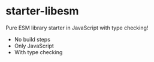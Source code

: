 # starter-libesm

Pure ESM library starter in JavaScript with type checking!

- No build steps
- Only JavaScript
- With type checking